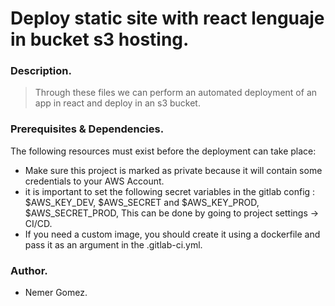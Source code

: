 # Deploy static site with react lenguaje in bucket s3 hosting. 

### Description.

> Through these files we can perform an automated deployment of an app in react and deploy in an s3 bucket.

### Prerequisites & Dependencies.

The following resources must exist before the deployment can take place:
-  Make sure this project is marked as private because it will contain some credentials to your AWS Account.
- it is important to set the following secret variables in the gitlab config : $AWS_KEY_DEV, $AWS_SECRET and $AWS_KEY_PROD, $AWS_SECRET_PROD, This can be done by going to project settings -> CI/CD. 
- If you need a custom image, you should create it using a dockerfile and pass it as an argument in the .gitlab-ci.yml.

### Author.
- Nemer Gomez.